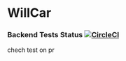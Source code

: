 # WillCar
### Backend Tests Status [![CircleCI](https://circleci.com/gh/itisha/WillCar.svg?style=svg)](https://circleci.com/gh/itisha/WillCar)
chech test on pr